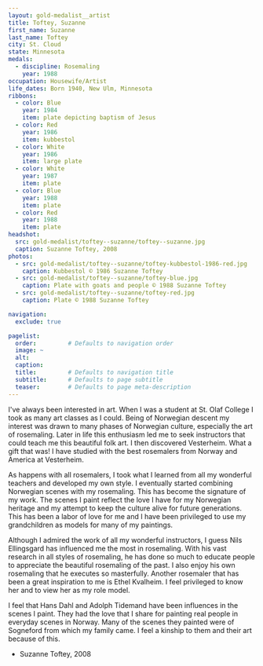 ```yaml
---
layout: gold-medalist__artist
title: Toftey, Suzanne
first_name: Suzanne
last_name: Toftey
city: St. Cloud
state: Minnesota
medals: 
  - discipline: Rosemaling
    year: 1988
occupation: Housewife/Artist
life_dates: Born 1940, New Ulm, Minnesota
ribbons:
  - color: Blue
    year: 1984
    item: plate depicting baptism of Jesus
  - color: Red
    year: 1986
    item: kubbestol
  - color: White
    year: 1986
    item: large plate
  - color: White
    year: 1987
    item: plate
  - color: Blue
    year: 1988
    item: plate
  - color: Red
    year: 1988
    item: plate
headshot:
  src: gold-medalist/toftey--suzanne/toftey--suzanne.jpg
  caption: Suzanne Toftey, 2008
photos:
  - src: gold-medalist/toftey--suzanne/toftey-kubbestol-1986-red.jpg
    caption: Kubbestol © 1986 Suzanne Toftey
  - src: gold-medalist/toftey--suzanne/toftey-blue.jpg
    caption: Plate with goats and people © 1988 Suzanne Toftey
  - src: gold-medalist/toftey--suzanne/toftey-red.jpg
    caption: Plate © 1988 Suzanne Toftey

navigation:
  exclude: true

pagelist:
  order:         # Defaults to navigation order  
  image: ~
  alt:
  caption:
  title:         # Defaults to navigation title
  subtitle:      # Defaults to page subtitle
  teaser:        # Defaults to page meta-description  
---
```

I've always been interested in art. When I was a student at St. Olaf College I took as many art classes as I could. Being of Norwegian descent my interest was drawn to many phases of Norwegian culture, especially the art of rosemaling. Later in life this enthusiasm led me to seek instructors that could teach me this beautiful folk art. I then discovered Vesterheim. What a gift that was! I have studied with the best rosemalers from Norway and America at Vesterheim.

As happens with all rosemalers, I took what I learned from all my wonderful teachers and developed my own style. I eventually started combining Norwegian scenes with my rosemaling. This has become the signature of my work. The scenes I paint reflect the love I have for my Norwegian heritage and my attempt to keep the culture alive for future generations. This has been a labor of love for me and I have been privileged to use my grandchildren as models for many of my paintings.

Although I admired the work of all my wonderful instructors, I guess Nils Ellingsgard has influenced me the most in rosemaling. With his vast research in all styles of rosemaling, he has done so much to educate people to appreciate the beautiful rosemaling of the past. I also enjoy his own rosemaling that he executes so masterfully. Another rosemaler that has been a great inspiration to me is Ethel Kvalheim. I feel privileged to know her and to view her as my role model.

I feel that Hans Dahl and Adolph Tidemand have been influences in the scenes I paint. They had the love that I share for painting real people in everyday scenes in Norway. Many of the scenes they painted were of Sogneford from which my family came. I feel a kinship to them and their art because of this.

- Suzanne Toftey, 2008